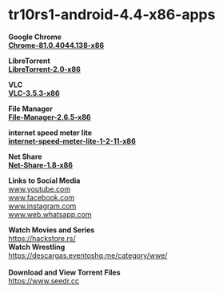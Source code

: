 # tr10rs1-android-4.4-x86-apps

<b>Google Chrome</b></br>
<a href="https://apkgold.es/download?file_id=1753878/chrome">
 <b>Chrome-81.0.4044.138-x86</b>
</a>

<b>LibreTorrent</b></br>
<a href="https://www.apkmirror.com/wp-content/themes/APKMirror/download.php?id=1060399&key=940030a42fe78cd322489e84994b8f200ae850a3">
 <b>LibreTorrent-2.0-x86</b>
</a> 

<b>VLC</b></br>
<a href="https://apkgold.es/download?file_id=2367974/vlc-for-android">
 <b>VLC-3.5.3-x86</b>
</a>
<br> 

<b>File Manager</b></br>
<a href="https://apkgold.es/download?file_id=1743000/file-manager11">
 <b>File-Manager-2.6.5-x86</b>
</a>
<br> 

<b>internet speed meter lite</b></br>
<a href="https://www.apkmirror.com/apk/dynamicapps/internet-speed-meter-lite/internet-speed-meter-lite-1-2-11-release/internet-speed-meter-lite-1-2-11-android-apk-download/download/?key=f005789f0aa50085403a63944d6a6e7a18daacaf">
 <b>internet-speed-meter-lite-1-2-11-x86</b>
</a>
<br> 

<b>Net Share</b></br>
<a href="https://apkcombo.com/es/net-share-extend-a-wifi-network-to-all-devices/com.everyoneisaware.netshare/download/apk">
 <b>Net-Share-1.8-x86</b>
</a>
<br> 

<b> Links to Social Media  </b>  <br>
www.youtube.com <br>
www.facebook.com <br>
www.instagram.com <br>
www.web.whatsapp.com <br>

<b>Watch Movies and Series</b> <br>
https://hackstore.rs/ <br>
<b>Watch Wrestling</b> <br>
https://descargas.eventoshq.me/category/wwe/ <br>
<br>
<b> Download and View Torrent Files </b> <br>
https://www.seedr.cc <br>
